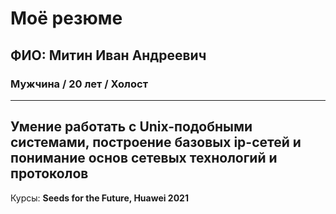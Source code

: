 # Моё резюме
## ФИО: Митин Иван Андреевич
### Мужчина / 20 лет / Холост
---
__Умение работать с Unix-подобными системами, построение базовых ip-сетей и понимание основ сетевых технологий и протоколов__
---
Курсы: __Seeds for the Future, Huawei 2021__
